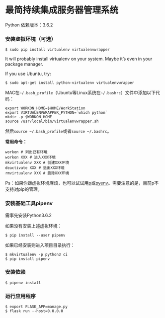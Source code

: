 最简持续集成服务器管理系统
==========================

Python 依赖版本：3.6.2

### 安装虚拟环境（可选）

```
$ sudo pip install virtualenv virtualenvwrapper
```

It will probably install virtualenv on your system. Maybe it’s even in your package manager.

If you use Ubuntu, try:

```
$ sudo apt-get install python-virtualenv virtualenvwrapper
```

MAC在`~/.bash_profile`（Ubuntu等Linux系统在`~/.bashrc`）文件中添加以下代码：

```
export WORKON_HOME=$HOME/WorkStation
export VIRTUALENVWRAPPER_PYTHON=`which python`
mkdir -p $WORKON_HOME
source /usr/local/bin/virtualenvwrapper.sh
```

然后`source ~/.bash_profile`或者`source ~/.bashrc`。

**常用命令：**

```
workon # 列出已有环境
workon XXX # 进入XXX环境
mkvirtualenv XXX # 创建XXX环境
deactivate XXX # 退出XXX环境
rmvirtualenv XXX # 删除XXX环境
```

Ps：如果你嫌虚拟环境麻烦，也可以试试用[p](https://github.com/qw3rtman/p)或[pyenv](https://github.com/pyenv/pyenv)。需要注意的是，目前p不支持对pip的管理。

### 安装基础工具pipenv

需事先安装Python3.6.2

如果没有安装上述虚拟环境：

```
$ pip install --user pipenv
```

如果已经安装则进入项目目录执行：

```
$ mkvirtualenv -p python3 ci
$ pip install pipenv
```

### 安装依赖

```
$ pipenv install
```

### 运行应用程序

```
$ export FLASK_APP=manage.py
$ flask run --host=0.0.0.0
```
